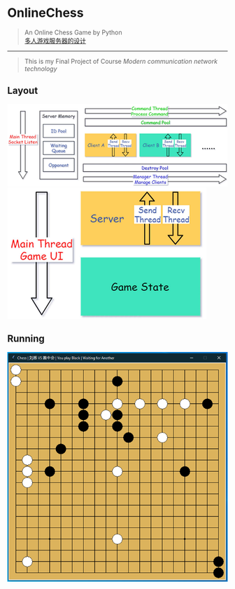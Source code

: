 # OnlineChess
> An Online Chess Game by Python  
> [多人游戏服务器的设计](readMe/Chess.pdf)
---

> This is my Final Project of Course *Modern communication network technology*

## Layout

![Server](readMe/Layout_Server.png)
![Client](readMe/Layout_Client.png)

## Running
![Chess](readMe/Run.png)

